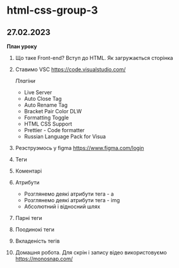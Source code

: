 # html-css-group-3
## 27.02.2023

**План уроку**
1. Що таке Front-end? Вступ до HTML.
   Як загружається сторінка
2. Ставимо VSC https://code.visualstudio.com/
   
   *Плагіни*
    - Live Server
    - Auto Close Tag
    - Auto Rename Tag
    - Bracket Pair Color DLW
    - Formatting Toggle
    - HTML CSS Support
    - Prettier - Code formatter
    - Russian Language Pack for Visua

3.  Реэструэмось у figma https://www.figma.com/login
4. Теги
5. Коментарі
6. Атрибути
   - Розглянемо деякі атрибути тега - a
   - Розглянемо деякі атрибути тега - img
   - Абсолютний і відносний шлях 

7. Парні теги
8. Поодинокі теги
9.  Вкладеність тегів
10.  Домашня робота. Для скрін і запису відео використовуємо 
   https://monosnap.com/

    
  
